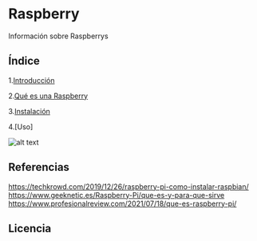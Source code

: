 # Raspberry  

Información sobre Raspberrys  

## Índice

1.[Introducción](https://github.com/anamontejo95/Raspberry/blob/main/Introducci%C3%B3n)

2.[Qué es una Raspberry](https://github.com/anamontejo95/Raspberry/blob/main/Qu%C3%A9%20es)

3.[Instalación](https://github.com/anamontejo95/Raspberry/blob/main/Instalaci%C3%B3n)

4.[Uso]  

![alt text](https://cdn.computerhoy.com/sites/navi.axelspringer.es/public/styles/1200/public/media/image/2015/02/84485-raspberry-pi-que-modelo-me-compro.jpg?itok=Un7BKi7g)  

## Referencias  
https://techkrowd.com/2019/12/26/raspberry-pi-como-instalar-raspbian/  
https://www.geeknetic.es/Raspberry-Pi/que-es-y-para-que-sirve  
https://www.profesionalreview.com/2021/07/18/que-es-raspberry-pi/  

## Licencia
